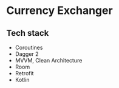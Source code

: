 # Currency Exchanger

## Tech stack

- Coroutines
- Dagger 2
- MVVM, Clean Architecture
- Room
- Retrofit
- Kotlin
